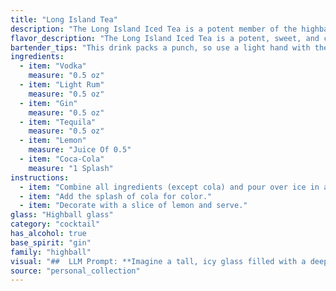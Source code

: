 ```yaml
---
title: "Long Island Tea"
description: "The Long Island Iced Tea is a potent member of the highball family, known for its tall, mixed drink format. Originating in the 1970s, its creation is debated, but it's believed to have stemmed from Long Island, New York. "
flavor_description: "The Long Island Iced Tea is a potent, sweet, and citrusy punch in the mouth. The vodka provides a clean, neutral base, while the rum, gin, and tequila contribute their distinct characteristics. The lemon juice adds a bright, tart note, and the Coca-Cola rounds out the flavor with a touch of sweetness and carbonation. Be warned: this cocktail packs a serious punch due to its high alcohol content. "
bartender_tips: "This drink packs a punch, so use a light hand with the booze.  Don't skimp on the lemon juice, it helps balance the sweetness.  Shake it hard with ice to chill it properly.  Use good quality spirits for best results.  And lastly, remember, this is not a tea! "
ingredients:
  - item: "Vodka"
    measure: "0.5 oz"
  - item: "Light Rum"
    measure: "0.5 oz"
  - item: "Gin"
    measure: "0.5 oz"
  - item: "Tequila"
    measure: "0.5 oz"
  - item: "Lemon"
    measure: "Juice Of 0.5"
  - item: "Coca-Cola"
    measure: "1 Splash"
instructions:
  - item: "Combine all ingredients (except cola) and pour over ice in a highball glass."
  - item: "Add the splash of cola for color."
  - item: "Decorate with a slice of lemon and serve."
glass: "Highball glass"
category: "cocktail"
has_alcohol: true
base_spirit: "gin"
family: "highball"
visual: "##  LLM Prompt: **Imagine a tall, icy glass filled with a deep amber liquid.  The color is reminiscent of a sunset, with hints of golden orange and a touch of ruby red.  The drink is topped with a generous amount of crushed ice, creating a cloudy, frosted appearance. A thin, lemon wedge clings to the rim of the glass, its pale yellow contrasting with the dark drink.  Tiny bubbles of carbonation rise from the depths, creating a gentle fizz that  entices the senses. Describe this cocktail in detail, using vivid imagery and sensory details.** "
source: "personal_collection"
---
```


